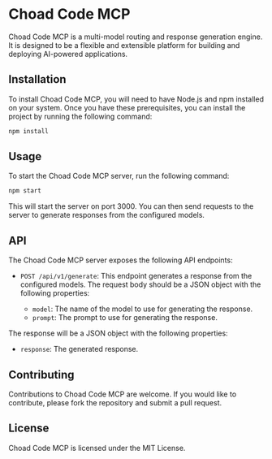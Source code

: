 # Choad Code MCP

Choad Code MCP is a multi-model routing and response generation engine. It is designed to be a flexible and extensible platform for building and deploying AI-powered applications.

## Installation

To install Choad Code MCP, you will need to have Node.js and npm installed on your system. Once you have these prerequisites, you can install the project by running the following command:

```bash
npm install
```

## Usage

To start the Choad Code MCP server, run the following command:

```bash
npm start
```

This will start the server on port 3000. You can then send requests to the server to generate responses from the configured models.

## API

The Choad Code MCP server exposes the following API endpoints:

* `POST /api/v1/generate`: This endpoint generates a response from the configured models. The request body should be a JSON object with the following properties:

    * `model`: The name of the model to use for generating the response.
    * `prompt`: The prompt to use for generating the response.

The response will be a JSON object with the following properties:

* `response`: The generated response.

## Contributing

Contributions to Choad Code MCP are welcome. If you would like to contribute, please fork the repository and submit a pull request.

## License

Choad Code MCP is licensed under the MIT License.
